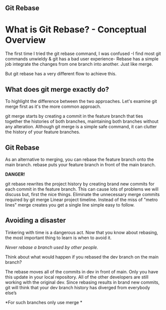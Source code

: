 ## Git Rebase

# What is Git Rebase? - Conceptual Overview

The first time I tried the git rebase command, I was confused -I find most git commands unwieldy & git has a bad user experience-
Rebase has a simple job integrate the changes from one branch into another. Just like merge.

But git rebase has a very different flow to achieve this.

## What does git merge exactly do?

To highlight the difference between the two approaches. Let's examine git merge first as it's the more common approach.

git merge starts by creating a commit in the feature branch that ties together the histories of both branches, maintaining both branches without any alteration.
Although git merge is a simple safe command, it can clutter the history of your feature branches.

## Git Rebase

As an alternative to merging, you can rebase the feature branch onto the main branch.
rebase puts your feature branch in front of the main branch.

**DANGER!**

git rebase rewrites the project history by creating brand new commits for each commit in the feature branch.
This can cause lots of problems we will discuss but, first the nice things.
Eliminate the unnecessary merge commits required by git merge
Linear project timeline. Instead of the miss of "metro lines" merge creates you get a single line simple easy to follow. 

## Avoiding a disaster

Tinkering with time is a dangerous act.
Now that you know about rebasing, the most important thing to learn is when to avoid it.

*Never rebase a branch used by other people.*

Think about what would happen if you rebased the dev branch on the main branch?

The rebase moves all of the commits in dev in front of main. 
Only you have this update in your local repository. 
All of the other developers are still working with the original dev. Since rebasing results in brand new commits, git will think that your dev branch history has diverged from everybody else’s

*For such branches only use merge
*
